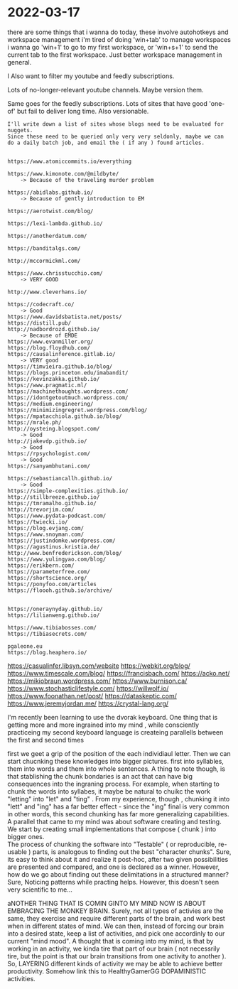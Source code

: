 # 2022-03-17



there are some things that i wanna do today,
these involve autohotkeys and workspace management
i'm tired of doing 'win+tab' to manage workspaces
i wanna go 'win+1' to go to my first workspace, 
or 'win+s+1' to send the current tab to the first workspace.
Just better workspace management in general.


I Also want to filter my youtube and feedly subscriptions.

Lots of no-longer-relevant youtube channels. Maybe version them.

Same goes for the feedly subscriptions. Lots of sites that have good 'one-of' but fail to deliver long time.  Also versionable.

    I'll write down a list of sites whose blogs need to be evaluated for nuggets.
    Since these need to be queried only very very seldonly, maybe we can do a daily batch job, and email the ( if any ) found articles.


    https://www.atomiccommits.io/everything

    https://www.kimonote.com/@mildbyte/
        -> Because of the traveling murder problem

    https://abidlabs.github.io/
        -> Because of gently introduction to EM
    
    https://aerotwist.com/blog/
    
    https://lexi-lambda.github.io/

    https://anotherdatum.com/

    https://banditalgs.com/

    http://mccormickml.com/

    https://www.chrisstucchio.com/
        -> VERY GOOD
    
    http://www.cleverhans.io/

    https://codecraft.co/
        -> Good
    https://www.davidsbatista.net/posts/
    https://distill.pub/
    http://nadbordrozd.github.io/
        -> Because of EMDE
    https://www.evanmiller.org/
    https://blog.floydhub.com/
    https://causalinference.gitlab.io/
        -> VERY good
    https://timvieira.github.io/blog/
    https://blogs.princeton.edu/imabandit/
    https://kevinzakka.github.io/
    https://www.pragmatic.ml/
    https://machinethoughts.wordpress.com/
    https://idontgetoutmuch.wordpress.com/
    https://medium.engineering/
    https://minimizingregret.wordpress.com/blog/
    https://mpatacchiola.github.io/blog/
    https://mrale.ph/
    http://oysteing.blogspot.com/
        -> Good
    http://jakevdp.github.io/
        -> Good
    https://rpsychologist.com/
        -> Good
    https://sanyambhutani.com/

    https://sebastiancallh.github.io/
        -> Good
    https://simple-complexities.github.io/
    http://stillbreeze.github.io/
    https://tmramalho.github.io/
    http://trevorjim.com/
    https://www.pydata-podcast.com/
    https://twiecki.io/
    https://blog.evjang.com/
    https://www.snoyman.com/
    https://justindomke.wordpress.com/
    https://agustinus.kristia.de/
    http://www.benfrederickson.com/blog/
    https://www.yulingyao.com/blog/
    https://erikbern.com/
    https://parameterfree.com/
    https://shortscience.org/
    https://ponyfoo.com/articles
    https://floooh.github.io/archive/


    https://oneraynyday.github.io/
    https://lilianweng.github.io/

    https://www.tibiabosses.com/
    https://tibiasecrets.com/

    pgaleone.eu
    https://blog.heaphero.io/


https://casualinfer.libsyn.com/website
https://webkit.org/blog/
https://www.timescale.com/blog/
https://francisbach.com/
https://acko.net/
https://mikiobraun.wordpress.com/
https://www.burnison.ca/
https://www.stochasticlifestyle.com/
https://willwolf.io/
https://www.foonathan.net/post/
https://dataskeptic.com/
https://www.jeremyjordan.me/
https://crystal-lang.org/



I'm recently been learning to use the dvorak keyboard. 
One thing that is getting more and more ingrained into my mind , while consciently practiceing my second keyboard language is createing parallells between the first and second times

first we geet a grip of the position of the each individiaul letter. 
Then we can start chucnking these knowledges into bigger pictures.
first into syllables, them into words and them into whole sentences. 
A thing to note though, is that stablishing the chunk bondaries is an act that can have big consequences into the ingraning process. 
For example, when starting to chunk the words into syllabes, it maybe be natural to chuikc the work "letting" into "let" and "ting" . From my experience, though , chunking it into "lett" and "ing" has a far better effect - since the "ing" final is very common in other words, this second chunking has far more generalizing capabilities. 
A parallel that came to my mind was about software creating and testing. 
We start by creating small implementations that compose ( chunk ) into bigger ones.   
The process of chunking the software into "Testable" ( or reproducible, re-usable ) parts, is analogous to finding out the best "character chunks".
Sure, its easy to think about it and realize it post-hoc, after two given possibilities are presented and compared, and one is declared as a winner. 
However, how do we go about finding out these delimitations in a structured manner? 
Sure, Noticing patterns while practing helps. However, this doesn't seen very scientific to me...


aNOTHER THING THAT IS COMIN GINTO MY MIND NOW IS ABOUT EMBRACING THE MONKEY BRAIN. 
Surely, not all types of activies are the same, they exercise and require different parts of the brain, and work best when in different states of mind. 
We can then, instead of forcing our brain into a desired state, keep a list of activities, and pick one accordinly to our current "mind mood". 
A thought that is coming into my mind, is that by working in an activity, we kinda tire that part of our brain ( not necessrily tire, but the point is that our brain transitions from one activity to another ). So, LAYERING different kinds of activity we may be able to achieve better productivity.
    Somehow link this to  HealthyGamerGG DOPAMINISTIC activities. 


